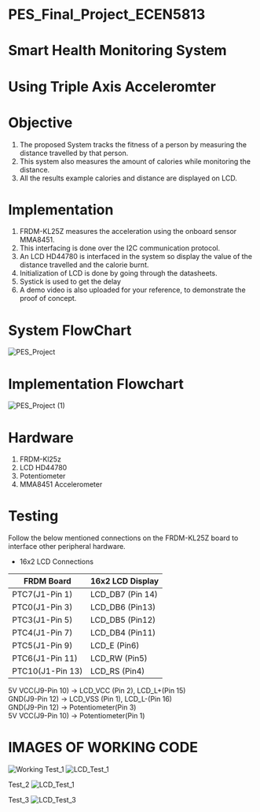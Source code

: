 # PES_Final_Project_ECEN5813
# Smart Health Monitoring System
# Using Triple Axis Acceleromter

# Objective 
1. The proposed System tracks the fitness of a person by measuring the distance
  travelled by that person.
2. This system also measures the amount of calories while monitoring the distance.
3. All the results example calories and distance are displayed on LCD.

# Implementation
1. FRDM-KL25Z measures the acceleration using the onboard sensor MMA8451.
2. This interfacing is done over the I2C communication protocol.
3. An LCD HD44780 is interfaced in the system so display the value of the distance travelled and the calorie burnt.
4. Initialization of LCD is done by going through the datasheets.
5. Systick is used to get the delay
6. A demo video is also uploaded for your reference, to demonstrate the proof of concept.

# System FlowChart
![PES_Project](https://user-images.githubusercontent.com/36632481/166404134-353fa4ab-320a-4942-9d6e-c376d672d33d.jpg)

# Implementation Flowchart
![PES_Project (1)](https://user-images.githubusercontent.com/36632481/166404578-433f029a-5cbb-4fcc-9d2b-df498bcb5046.jpg)

# Hardware
1. FRDM-Kl25z
2. LCD HD44780
3. Potentiometer
4. MMA8451 Accelerometer

# Testing
Follow the below mentioned connections on the FRDM-KL25Z board to interface other peripheral hardware.

* 16x2 LCD Connections

| FRDM Board       | 16x2 LCD Display |
|------------------|------------------|
| PTC7(J1-Pin 1)   | LCD_DB7 (Pin 14) |  
| PTC0(J1-Pin 3)   | LCD_DB6 (Pin13)  |  
| PTC3(J1-Pin 5)   | LCD_DB5 (Pin12)  |
| PTC4(J1-Pin 7)   | LCD_DB4 (Pin11)  |
| PTC5(J1-Pin 9)   | LCD_E (Pin6)     |
| PTC6(J1-Pin 11)  | LCD_RW (Pin5)    |  
| PTC10(J1-Pin 13) | LCD_RS (Pin4)    |

5V VCC(J9-Pin 10) -> LCD_VCC (Pin 2), LCD_L+(Pin 15)  
GND(J9-Pin 12) -> LCD_VSS (Pin 1), LCD_L-(Pin 16)  
GND(J9-Pin 12) -> Potentiometer(Pin 3)  
5V VCC(J9-Pin 10) -> Potentiometer(Pin 1) 

# IMAGES OF WORKING CODE
![Working](https://user-images.githubusercontent.com/36632481/166407407-18a0672c-1f22-4cc9-8f63-d5a7c6e9ace4.jpg)
Test_1
![LCD_Test_1](https://user-images.githubusercontent.com/36632481/166407437-3d7c5031-f203-4a52-be55-8709ac9c771d.jpg)

Test_2
![LCD_Test_1](https://user-images.githubusercontent.com/36632481/166407442-0ba128fe-1bf6-42e0-98cc-47594493789d.jpg)

Test_3
![LCD_Test_3](https://user-images.githubusercontent.com/36632481/166407450-57b51dfd-2b20-42ea-b418-69b5fbe0c4f0.jpg)



